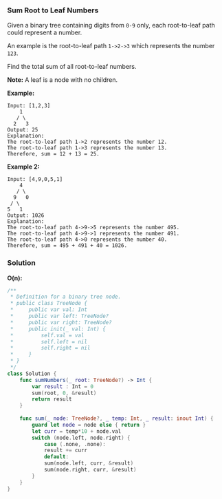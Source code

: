 
### Sum Root to Leaf Numbers

Given a binary tree containing digits from `0-9` only, each root-to-leaf path could represent a number.

An example is the root-to-leaf path `1->2->3` which represents the number `123`.

Find the total sum of all root-to-leaf numbers.

__Note:__ A leaf is a node with no children.

__Example:__
```
Input: [1,2,3]
    1
   / \
  2   3
Output: 25
Explanation:
The root-to-leaf path 1->2 represents the number 12.
The root-to-leaf path 1->3 represents the number 13.
Therefore, sum = 12 + 13 = 25.
```
__Example 2:__
```
Input: [4,9,0,5,1]
    4
   / \
  9   0
 / \
5   1
Output: 1026
Explanation:
The root-to-leaf path 4->9->5 represents the number 495.
The root-to-leaf path 4->9->1 represents the number 491.
The root-to-leaf path 4->0 represents the number 40.
Therefore, sum = 495 + 491 + 40 = 1026.
```

### Solution
__O(n):__
```Swift
/**
 * Definition for a binary tree node.
 * public class TreeNode {
 *     public var val: Int
 *     public var left: TreeNode?
 *     public var right: TreeNode?
 *     public init(_ val: Int) {
 *         self.val = val
 *         self.left = nil
 *         self.right = nil
 *     }
 * }
 */
class Solution {
    func sumNumbers(_ root: TreeNode?) -> Int {
        var result : Int = 0
        sum(root, 0, &result)
        return result
    }
    
    func sum(_ node: TreeNode?, _ temp: Int, _ result: inout Int) {
        guard let node = node else { return }
        let curr = temp*10 + node.val
        switch (node.left, node.right) {
            case (.none, .none):
            result += curr
            default:
            sum(node.left, curr, &result)
            sum(node.right, curr, &result)
        }
    }
}
```